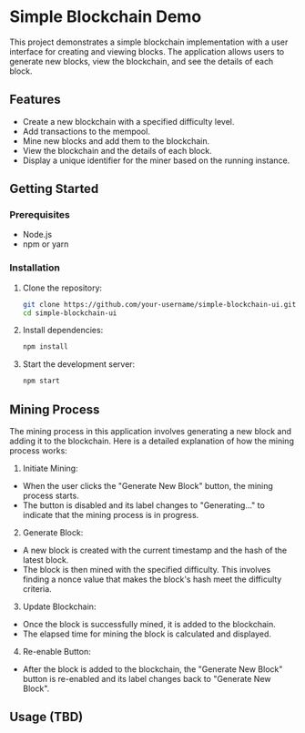 # Simple Blockchain Demo

This project demonstrates a simple blockchain implementation with a user interface for creating and viewing blocks. The application allows users to generate new blocks, view the blockchain, and see the details of each block.

## Features

- Create a new blockchain with a specified difficulty level.
- Add transactions to the mempool.
- Mine new blocks and add them to the blockchain.
- View the blockchain and the details of each block.
- Display a unique identifier for the miner based on the running instance.

## Getting Started

### Prerequisites

- Node.js
- npm or yarn

### Installation

1. Clone the repository:
   ```sh
   git clone https://github.com/your-username/simple-blockchain-ui.git
   cd simple-blockchain-ui
   ```

2. Install dependencies:

    ```sh
    npm install
    ```

3. Start the development server:

    ```sh
    npm start
    ```

## Mining Process

The mining process in this application involves generating a new block and adding it to the blockchain. Here is a detailed explanation of how the mining process works:

1. Initiate Mining:

- When the user clicks the "Generate New Block" button, the mining process starts.
- The button is disabled and its label changes to "Generating..." to indicate that the mining process is in progress.

2. Generate Block:

- A new block is created with the current timestamp and the hash of the latest block.
- The block is then mined with the specified difficulty. This involves finding a nonce value that makes the block's hash meet the difficulty criteria.

3. Update Blockchain:

- Once the block is successfully mined, it is added to the blockchain.
- The elapsed time for mining the block is calculated and displayed.

4. Re-enable Button:

- After the block is added to the blockchain, the "Generate New Block" button is re-enabled and its label changes back to "Generate New Block".

## Usage (TBD)